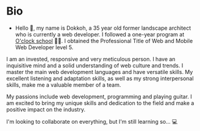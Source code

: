 # Bio


- Hello :wave:, my name is Dokkoh, a 35 year old former landscape architect who is currently a web developer. I followed a one-year program at [O'clock school](https://oclock.io/) :man_student:. I obtained the Professional Title of Web and Mobile Web Developer level 5.

I am an invested, responsive and very meticulous person. I have an inquisitive mind and a solid understanding of web culture and trends. I master the main web development languages ​​and have versatile skills. My excellent listening and adaptation skills, as well as my strong interpersonal skills, make me a valuable member of a team.

My passions include web development, programming and playing guitar. I am excited to bring my unique skills and dedication to the field and make a positive impact on the industry.

I'm looking to collaborate on everything, but I'm still learning so... :computer:
